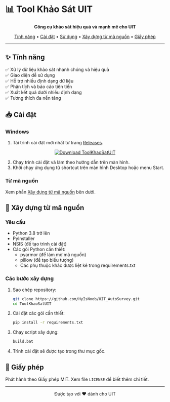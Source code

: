 # 📊 Tool Khảo Sát UIT

<p align="center">
  <b>Công cụ khảo sát hiệu quả và mạnh mẽ cho UIT</b>
</p>

<p align="center">
  <a href="#tính-năng">Tính năng</a> •
  <a href="#cài-đặt">Cài đặt</a> •
  <a href="#sử-dụng">Sử dụng</a> •
  <a href="#xây-dựng-từ-mã-nguồn">Xây dựng từ mã nguồn</a> •
  <a href="#giấy-phép">Giấy phép</a>
</p>

---

## ✨ Tính năng

✅ Xử lý dữ liệu khảo sát nhanh chóng và hiệu quả  
✅ Giao diện dễ sử dụng  
✅ Hỗ trợ nhiều định dạng dữ liệu  
✅ Phân tích và báo cáo tiên tiến  
✅ Xuất kết quả dưới nhiều định dạng  
✅ Tương thích đa nền tảng  

## 📥 Cài đặt

### Windows

1. Tải trình cài đặt mới nhất từ trang [Releases](https://github.com/HyIsNoob/UIT_AutoSurvey/releases).

<p align="center">
  <a href="https://drive.google.com/file/d/1mK2LmaWJw1_3HhgzbDPkb6xRpeA664_y/view?usp=sharing">
    <img src="https://img.shields.io/badge/Download-Bản%20Mới%20Nhất-blue?style=for-the-badge&logo=windows" alt="Download ToolKhaoSatUIT" />
  </a>
</p>

2. Chạy trình cài đặt và làm theo hướng dẫn trên màn hình.
3. Khởi chạy ứng dụng từ shortcut trên màn hình Desktop hoặc menu Start.

### Từ mã nguồn

Xem phần [Xây dựng từ mã nguồn](#xây-dựng-từ-mã-nguồn) bên dưới.

## 🔧 Xây dựng từ mã nguồn

### Yêu cầu

- Python 3.8 trở lên
- PyInstaller
- NSIS (để tạo trình cài đặt)
- Các gói Python cần thiết:
  - pyarmor (để làm mờ mã nguồn)
  - pillow (để tạo biểu tượng)
  - Các phụ thuộc khác được liệt kê trong requirements.txt

### Các bước xây dựng

1. Sao chép repository:
   ```bash
   git clone https://github.com/HyIsNoob/UIT_AutoSurvey.git
   cd ToolKhaoSatUIT
   ```

2. Cài đặt các gói cần thiết:
   ```bash
   pip install -r requirements.txt
   ```

3. Chạy script xây dựng:
   ```bash
   build.bat
   ```

4. Trình cài đặt sẽ được tạo trong thư mục gốc.

## 📝 Giấy phép

Phát hành theo Giấy phép MIT. Xem file `LICENSE` để biết thêm chi tiết.

---

<p align="center">
  Được tạo với ❤️ dành cho UIT 
</p>
